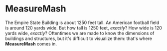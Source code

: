 # MeasureMash
The Empire State Building is about 1250 feet tall. An American football field is around 120 yards wide. But how tall is 1250 feet, *exactly*? How wide is 120 yards wide, *exactly*? Oftentimes we are made to know the dimensions of buildings and structures, but it's difficult to visualize them: that's where **MeasureMash** comes in.
